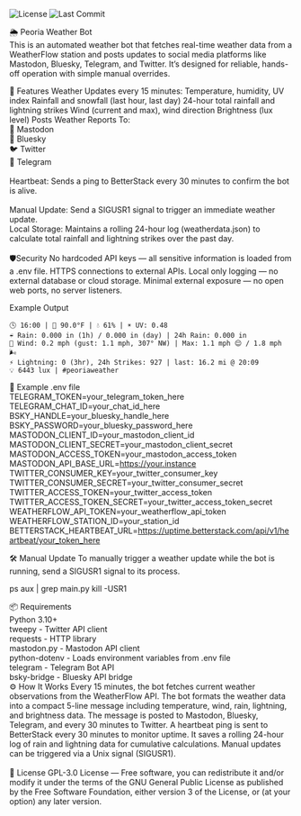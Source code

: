 ![License](https://img.shields.io/github/license/thejasonhowell/weather-bot)
![Last Commit](https://img.shields.io/github/last-commit/thejasonhowell/weather-bot)

🌦️ Peoria Weather Bot
<br>
This is an automated weather bot that fetches real-time weather data from a WeatherFlow station and posts updates to social media platforms like Mastodon, Bluesky, Telegram, and Twitter. It’s designed for reliable, hands-off operation with simple manual overrides.


🚀 Features
Weather Updates every 15 minutes:
Temperature, humidity, UV index
Rainfall and snowfall (last hour, last day)
24-hour total rainfall and lightning strikes
Wind (current and max), wind direction
Brightness (lux level)
Posts Weather Reports To:
<br>🐘 Mastodon
<br>🔵 Bluesky
<br>🐦 Twitter
<br>📢 Telegram
<br><br>Heartbeat: Sends a ping to BetterStack every 30 minutes to confirm the bot is alive.
<br><br>Manual Update: Send a SIGUSR1 signal to trigger an immediate weather update.
<br>Local Storage: Maintains a rolling 24-hour log (weatherdata.json) to calculate total rainfall and lightning strikes over the past day.
<br><br>️🛡Security
No hardcoded API keys — all sensitive information is loaded from a .env file.
HTTPS connections to external APIs.
Local only logging — no external database or cloud storage.
Minimal external exposure — no open web ports, no server listeners.

Example Output

```
🕓 16:00 | 🥵 90.0°F | 💧 61% | ☀️ UV: 0.48
☔ Rain: 0.000 in (1h) / 0.000 in (day) | 24h Rain: 0.000 in
🍃 Wind: 0.2 mph (gust: 1.1 mph, 307° NW) | Max: 1.1 mph 😌 / 1.8 mph 🌬
⚡ Lightning: 0 (3hr), 24h Strikes: 927 | last: 16.2 mi @ 20:09
💡 6443 lux | #peoriaweather
```

📄 Example .env file
<br>
TELEGRAM_TOKEN=your_telegram_token_here
TELEGRAM_CHAT_ID=your_chat_id_here
BSKY_HANDLE=your_bluesky_handle_here
BSKY_PASSWORD=your_bluesky_password_here
MASTODON_CLIENT_ID=your_mastodon_client_id
MASTODON_CLIENT_SECRET=your_mastodon_client_secret
MASTODON_ACCESS_TOKEN=your_mastodon_access_token
MASTODON_API_BASE_URL=https://your.instance
TWITTER_CONSUMER_KEY=your_twitter_consumer_key
TWITTER_CONSUMER_SECRET=your_twitter_consumer_secret
TWITTER_ACCESS_TOKEN=your_twitter_access_token
TWITTER_ACCESS_TOKEN_SECRET=your_twitter_access_token_secret
WEATHERFLOW_API_TOKEN=your_weatherflow_api_token
WEATHERFLOW_STATION_ID=your_station_id
BETTERSTACK_HEARTBEAT_URL=https://uptime.betterstack.com/api/v1/heartbeat/your_token_here
    
🛠️ Manual Update
To manually trigger a weather update while the bot is running, send a SIGUSR1 signal to its process.


ps aux | grep main.py
kill -USR1 <PID>
    
📦 Requirements<br>
Python 3.10+<br>
tweepy - Twitter API client<br>
requests - HTTP library<br>
mastodon.py - Mastodon API client<br>
python-dotenv - Loads environment variables from .env file<br>
telegram - Telegram Bot API<br>
bsky-bridge - Bluesky API bridge<br>
⚙️ How It Works
Every 15 minutes, the bot fetches current weather observations from the WeatherFlow API.
The bot formats the weather data into a compact 5-line message including temperature, wind, rain, lightning, and brightness data.
The message is posted to Mastodon, Bluesky, Telegram, and every 30 minutes to Twitter.
A heartbeat ping is sent to BetterStack every 30 minutes to monitor uptime.
It saves a rolling 24-hour log of rain and lightning data for cumulative calculations.
Manual updates can be triggered via a Unix signal (SIGUSR1).
<br>
<br>📜 License
GPL-3.0 License — Free software, you can redistribute it and/or modify it under the terms of the GNU General Public License as published by the Free Software Foundation, either version 3 of the License, or (at your option) any later version.